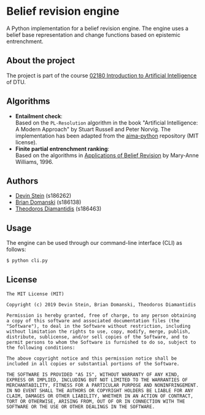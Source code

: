 # Belief revision engine

A Python implementation for a belief revision engine. The engine uses a belief base representation and change functions based on epistemic entrenchment.

## About the project
The project is part of the course [02180 Introduction to Artificial Intelligence](http://kurser.dtu.dk/course/2018-2019/02180) of DTU.

## Algorithms

* **Entailment check**:  
  Based on the `PL-Resolution` algorithm in the book "Artificial Intelligence: A Modern Approach" by Stuart Russell and Peter Norvig. The implementation has been adapted from the [aima-python](https://github.com/aimacode/aima-python/) repository (MIT license).
* **Finite partial entrenchment ranking**:  
  Based on the algorithms in [Applications of Belief Revision](http://research.it.uts.edu.au/magic/Mary-Anne/publications/BeliefRevisionApplicationsM-AWilliams.pdf) by Mary-Anne Williams, 1996.

## Authors

* [Devin Stein](https://github.com/dstein5) (s186262)
* [Brian Domanski](https://github.com/bdomanski) (s186138)
* [Theodoros Diamantidis](https://github.com/tdiam) (s186463)

## Usage

The engine can be used through our command-line interface (CLI) as follows:
```bash
$ python cli.py
```

## License

```
The MIT License (MIT)

Copyright (c) 2019 Devin Stein, Brian Domanski, Theodoros Diamantidis

Permission is hereby granted, free of charge, to any person obtaining a copy of this software and associated documentation files (the "Software"), to deal in the Software without restriction, including without limitation the rights to use, copy, modify, merge, publish, distribute, sublicense, and/or sell copies of the Software, and to permit persons to whom the Software is furnished to do so, subject to the following conditions:

The above copyright notice and this permission notice shall be included in all copies or substantial portions of the Software.

THE SOFTWARE IS PROVIDED "AS IS", WITHOUT WARRANTY OF ANY KIND, EXPRESS OR IMPLIED, INCLUDING BUT NOT LIMITED TO THE WARRANTIES OF MERCHANTABILITY, FITNESS FOR A PARTICULAR PURPOSE AND NONINFRINGEMENT. IN NO EVENT SHALL THE AUTHORS OR COPYRIGHT HOLDERS BE LIABLE FOR ANY CLAIM, DAMAGES OR OTHER LIABILITY, WHETHER IN AN ACTION OF CONTRACT, TORT OR OTHERWISE, ARISING FROM, OUT OF OR IN CONNECTION WITH THE SOFTWARE OR THE USE OR OTHER DEALINGS IN THE SOFTWARE.
```